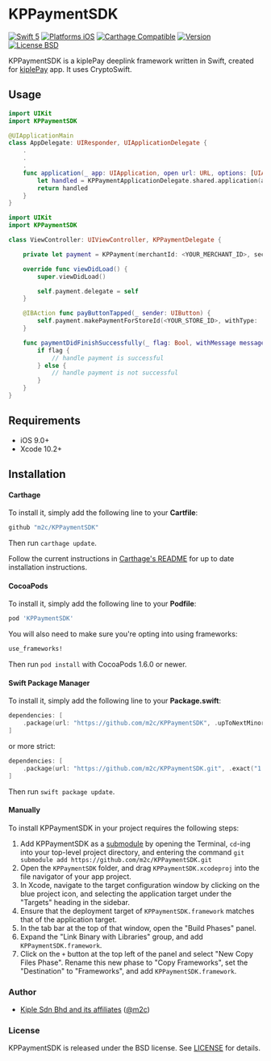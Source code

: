 # KPPaymentSDK

[![Swift 5](https://img.shields.io/badge/Swift-5-orange.svg?style=flat)](https://developer.apple.com/swift/)
[![Platforms iOS](https://img.shields.io/badge/Platforms-iOS-lightgray.svg?style=flat)](http://www.apple.com/ios/)
[![Carthage Compatible](https://img.shields.io/badge/Carthage-compatible-4BC51D.svg)](https://github.com/Carthage/Carthage)
[![Version](https://img.shields.io/cocoapods/v/KPPaymentSDK.svg?style=flat)](http://cocoapods.org/pods/KPPaymentSDK)
[![License BSD](https://img.shields.io/badge/License-BSD-lightgrey.svg?style=flat)](https://opensource.org/licenses/BSD-3Clause)

KPPaymentSDK is a kiplePay deeplink framework written in Swift, created for [kiplePay](https://kiplepay.com) app.
It uses CryptoSwift.

## Usage

```swift
import UIKit
import KPPaymentSDK

@UIApplicationMain
class AppDelegate: UIResponder, UIApplicationDelegate {
    .
    .
    .
    func application(_ app: UIApplication, open url: URL, options: [UIApplication.OpenURLOptionsKey : Any] = [:]) -> Bool {
        let handled = KPPaymentApplicationDelegate.shared.application(app, open: url, options: options)
        return handled
    }
}
```

```swift
import UIKit
import KPPaymentSDK

class ViewController: UIViewController, KPPaymentDelegate {

    private let payment = KPPayment(merchantId: <YOUR_MERCHANT_ID>, secret: "<YOUR_SECRET>", isProduction: false)

    override func viewDidLoad() {
        super.viewDidLoad()

        self.payment.delegate = self
    }

    @IBAction func payButtonTapped(_ sender: UIButton) {
        self.payment.makePaymentForStoreId(<YOUR_STORE_ID>, withType: .Payment, withReferenceId: "<UNIQUE_REFERENCE_ID>", andAmount: 12.34)
    }

    func paymentDidFinishSuccessfully(_ flag: Bool, withMessage message: String, andPayload payload: [String : String]) {
        if flag {
            // handle payment is successful
        } else {
            // handle payment is not successful
        }
    }
}
```

## Requirements

- iOS 9.0+
- Xcode 10.2+

## Installation

#### Carthage

To install it, simply add the following line to your **Cartfile**:

```ruby
github "m2c/KPPaymentSDK"
```

Then run `carthage update`.

Follow the current instructions in [Carthage's README][carthage-installation]
for up to date installation instructions.

[carthage-installation]: https://github.com/Carthage/Carthage#adding-frameworks-to-an-application

#### CocoaPods

To install it, simply add the following line to your **Podfile**:

```ruby
pod 'KPPaymentSDK'
```

You will also need to make sure you're opting into using frameworks:

```ruby
use_frameworks!
```

Then run `pod install` with CocoaPods 1.6.0 or newer.

#### Swift Package Manager

To install it, simply add the following line to your **Package.swift**:

```swift
dependencies: [
    .package(url: "https://github.com/m2c/KPPaymentSDK", .upToNextMinor(from: "1.1.0"))
]
```

or more strict:

```swift
dependencies: [
    .package(url: "https://github.com/m2c/KPPaymentSDK.git", .exact("1.1.0"))
]
```

Then run `swift package update`.

#### Manually

To install KPPaymentSDK in your project requires the following steps:

1. Add KPPaymentSDK as a [submodule](http://git-scm.com/docs/git-submodule) by opening the Terminal, `cd`-ing into your top-level project directory, and entering the command `git submodule add https://github.com/m2c/KPPaymentSDK.git`
2. Open the `KPPaymentSDK` folder, and drag `KPPaymentSDK.xcodeproj` into the file navigator of your app project.
3. In Xcode, navigate to the target configuration window by clicking on the blue project icon, and selecting the application target under the "Targets" heading in the sidebar.
4. Ensure that the deployment target of `KPPaymentSDK.framework` matches that of the application target.
5. In the tab bar at the top of that window, open the "Build Phases" panel.
6. Expand the "Link Binary with Libraries" group, and add `KPPaymentSDK.framework`.
7. Click on the `+` button at the top left of the panel and select "New Copy Files Phase". Rename this new phase to "Copy Frameworks", set the "Destination" to "Frameworks", and add `KPPaymentSDK.framework`.

### Author

- [Kiple Sdn Bhd and its affiliates](http://github.com/m2c) ([@m2c](https://kiplepay.com))

### License

KPPaymentSDK is released under the BSD license. See [LICENSE] for details.

[LICENSE]: /LICENSE